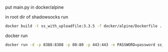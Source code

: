 put main.py in docker/alpine

in root dir of shadowsocks run

```bash
docker build -t ss_with_uploadfile:3.3.5 -f docker/alpine/Dockerfile .
```

docker run

```bash
docker run -d -p 8388:8388 -p 80:80 -p 443:443 -e PASSWORD=password ss_with_uploadfile:3.3.5
```
